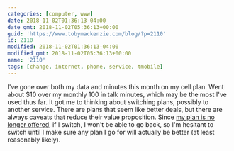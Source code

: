 ```yaml
---
categories: [computer, www]
date: 2018-11-02T01:36:13-04:00
date_gmt: 2018-11-02T05:36:13+00:00
guid: 'https://www.tobymackenzie.com/blog/?p=2110'
id: 2110
modified: 2018-11-02T01:36:13-04:00
modified_gmt: 2018-11-02T05:36:13+00:00
name: '2110'
tags: [change, internet, phone, service, tmobile]
---
```


I've gone over both my data and minutes this month on my cell plan.<!--more-->  Went about $10 over my monthly 100 in talk minutes, which may be the most I've used thus far.  It got me to thinking about switching plans, possibly to another service.  There are plans that seem like better deals, but there are always caveats that reduce their value proposition.  Since [my plan is no longer offered](https://www.businessinsider.com/tmobile-prepaid-plan-how-to-buy-walmart-2017-4), if I switch, I won't be able to go back, so I'm hesitant to switch until I make sure any plan I go for will actually be better (at least reasonably likely).
